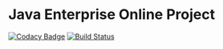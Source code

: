 Java Enterprise Online Project
===============================

[![Codacy Badge](https://app.codacy.com/project/badge/Grade/a92abd44cb4146ab807e1c276ab617d7)](https://www.codacy.com/gh/Fotoochkarik/EDB/dashboard?utm_source=github.com&amp;utm_medium=referral&amp;utm_content=Fotoochkarik/EDB&amp;utm_campaign=Badge_Grade)
[![Build Status](https://travis-ci.com/Fotoochkarik/EDB.svg?branch=Development)](https://travis-ci.com/Fotoochkarik/EDB)